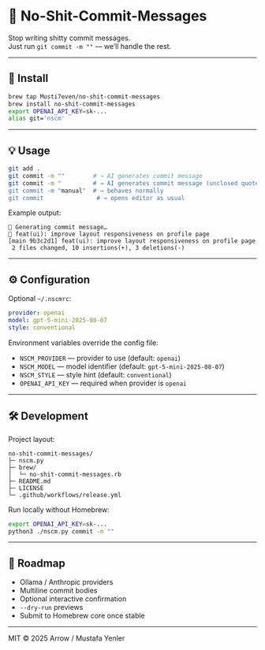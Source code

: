 # 🧠 No-Shit-Commit-Messages

Stop writing shitty commit messages.  
Just run `git commit -m ""` — we’ll handle the rest.

---

## 🚀 Install

```bash
brew tap Musti7even/no-shit-commit-messages
brew install no-shit-commit-messages
export OPENAI_API_KEY=sk-...
alias git='nscm'
```

---

## 💡 Usage

```bash
git add .
git commit -m ""        # → AI generates commit message
git commit -m "         # → AI generates commit message (unclosed quote)
git commit -m "manual"  # → behaves normally
git commit               # → opens editor as usual
```

Example output:

```
🧠 Generating commit message…
💬 feat(ui): improve layout responsiveness on profile page
[main 9b3c2d1] feat(ui): improve layout responsiveness on profile page
 2 files changed, 10 insertions(+), 3 deletions(-)
```

---

## ⚙️ Configuration

Optional `~/.nscmrc`:

```yaml
provider: openai
model: gpt-5-mini-2025-08-07
style: conventional
```

Environment variables override the config file:

- `NSCM_PROVIDER` — provider to use (default: `openai`)
- `NSCM_MODEL` — model identifier (default: `gpt-5-mini-2025-08-07`)
- `NSCM_STYLE` — style hint (default: `conventional`)
- `OPENAI_API_KEY` — required when provider is `openai`

---

## 🛠️ Development

Project layout:

```
no-shit-commit-messages/
├─ nscm.py
├─ brew/
│  └─ no-shit-commit-messages.rb
├─ README.md
├─ LICENSE
└─ .github/workflows/release.yml
```

Run locally without Homebrew:

```bash
export OPENAI_API_KEY=sk-...
python3 ./nscm.py commit -m ""
```

---

## 🧭 Roadmap

- Ollama / Anthropic providers
- Multiline commit bodies
- Optional interactive confirmation
- `--dry-run` previews
- Submit to Homebrew core once stable

---

MIT © 2025 Arrow / Mustafa Yenler


